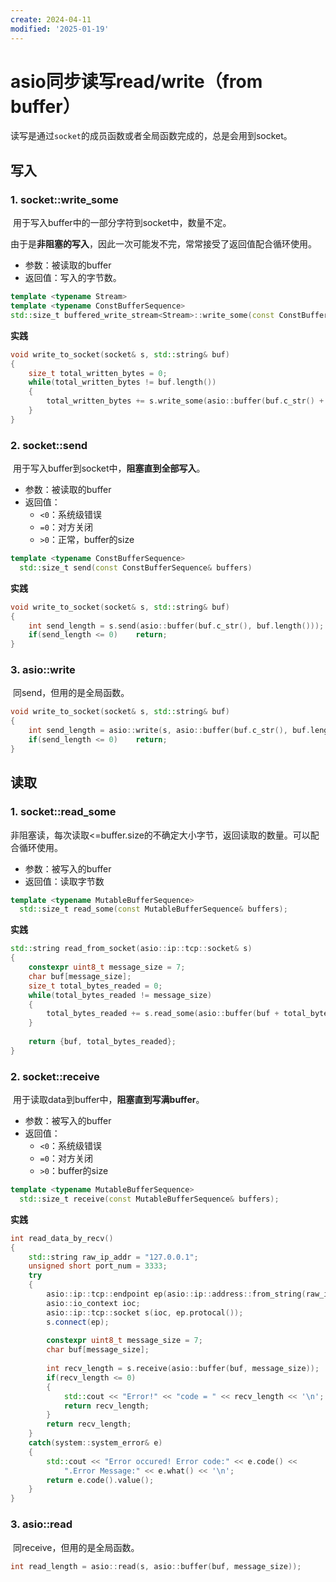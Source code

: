 ```yaml
---
create: 2024-04-11
modified: '2025-01-19'
---
```


# asio同步读写read/write（from buffer）

​	读写是通过`socket`的成员函数或者全局函数完成的，总是会用到socket。

## 写入

### 1. socket::write_some

​	用于写入buffer中的一部分字符到socket中，数量不定。

​	由于是**非阻塞的写入**，因此一次可能发不完，常常接受了返回值配合循环使用。

* 参数：被读取的buffer
* 返回值：写入的字节数。

```C++
template <typename Stream>
template <typename ConstBufferSequence>
std::size_t buffered_write_stream<Stream>::write_some(const ConstBufferSequence& buffers);
```

**实践**

```C++
void write_to_socket(socket& s, std::string& buf)
{
    size_t total_written_bytes = 0;
    while(total_written_bytes != buf.length())
    {
        total_written_bytes += s.write_some(asio::buffer(buf.c_str() + total_written_bytes, buf.length() - total_written_bytes));
    }
}
```

### 2. socket::send

​	用于写入buffer到socket中，**阻塞直到全部写入**。

* 参数：被读取的buffer
* 返回值：
  * `<0`：系统级错误
  * `=0`：对方关闭
  * `>0`：正常，buffer的size

```C++
template <typename ConstBufferSequence>
  std::size_t send(const ConstBufferSequence& buffers)
```

**实践**

```C++
void write_to_socket(socket& s, std::string& buf)
{
    int send_length = s.send(asio::buffer(buf.c_str(), buf.length()));
    if(send_length <= 0)	return;
}
```

### 3. asio::write

​	同send，但用的是全局函数。

```C++
void write_to_socket(socket& s, std::string& buf)
{
    int send_length = asio::write(s, asio::buffer(buf.c_str(), buf.length()));
    if(send_length <= 0)	return;
}
```

## 读取

### 1.  socket::read_some

​	非阻塞读，每次读取<=buffer.size的不确定大小字节，返回读取的数量。可以配合循环使用。

* 参数：被写入的buffer
* 返回值：读取字节数

```C++
template <typename MutableBufferSequence>
  std::size_t read_some(const MutableBufferSequence& buffers);
```

**实践**

```C++
std::string read_from_socket(asio::ip::tcp::socket& s)
{
    constexpr uint8_t message_size = 7;
    char buf[message_size];
    size_t total_bytes_readed = 0;
    while(total_bytes_readed != message_size)
    {
        total_bytes_readed += s.read_some(asio::buffer(buf + total_bytes_readed, message_size - total_bytes_readed));
    }
    
    return {buf, total_bytes_readed};
}
```

### 2. socket::receive

​	用于读取data到buffer中，**阻塞直到写满buffer**。

* 参数：被写入的buffer
* 返回值：
  * `<0`：系统级错误
  * `=0`：对方关闭
  * `>0`：buffer的size

```C++
template <typename MutableBufferSequence>
  std::size_t receive(const MutableBufferSequence& buffers);
```

**实践**

```C++
int read_data_by_recv()
{
    std::string raw_ip_addr = "127.0.0.1";
    unsigned short port_num = 3333;
    try
    {
        asio::ip::tcp::endpoint ep(asio::ip::address::from_string(raw_ip_addr), port_num);
        asio::io_context ioc;
        asio::ip::tcp::socket s(ioc, ep.protocal());
        s.connect(ep);
        
        constexpr uint8_t message_size = 7;
    	char buf[message_size];
        
        int recv_length = s.receive(asio::buffer(buf, message_size));
        if(recv_length <= 0)
        {
            std::cout << "Error!" << "code = " << recv_length << '\n';
            return recv_length;
        }
        return recv_length;
    }
    catch(system::system_error& e)
    {
        std::cout << "Error occured! Error code:" << e.code() <<
            ".Error Message:" << e.what() << '\n';
        return e.code().value();
	}
}
```

### 3. asio::read

​	同receive，但用的是全局函数。

```C++
int read_length = asio::read(s, asio::buffer(buf, message_size));
```